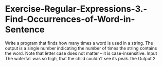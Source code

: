 # Exercise-Regular-Expressions-3.-Find-Occurrences-of-Word-in-Sentence
Write a program that finds how many times a word is used in a string. The output is a single number indicating the number of times the string contains the word. Note that letter case does not matter – it is case-insensitive.
Input
The waterfall was so high, that the child couldn't see its peak.
the
Output
2
